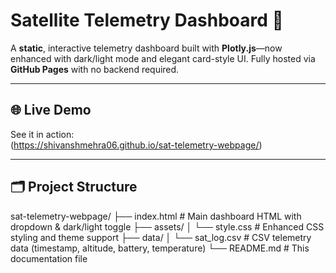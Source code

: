 # Satellite Telemetry Dashboard 🚀

A **static**, interactive telemetry dashboard built with **Plotly.js**—now enhanced with dark/light mode and elegant card-style UI. Fully hosted via **GitHub Pages** with no backend required.

---

## 🌐 Live Demo

See it in action:  
(https://shivanshmehra06.github.io/sat-telemetry-webpage/)

---

## 🗂️ Project Structure
sat-telemetry-webpage/
├── index.html # Main dashboard HTML with dropdown & dark/light toggle
├── assets/
│ └── style.css # Enhanced CSS styling and theme support
├── data/
│ └── sat_log.csv # CSV telemetry data (timestamp, altitude, battery, temperature)
└── README.md # This documentation file


